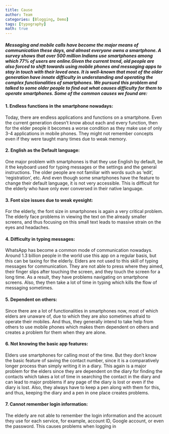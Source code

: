 ```yaml
---
title: Cause
author: Team
categories: [Blogging, Demo]
tags: [typography]
math: true
---
```


##### Messaging and mobile calls have become the major means of communication these days, and almost everyone owns a smartphone. A survey shows that over 500 million Indians use smartphones among which 77% of users are online.Given the current trend, old people are also forced to shift towards using mobile phones and messaging apps to stay in touch with their loved ones. It is well-known that most of the older generation have innate difficulty in understanding and operating the complex functionalities of smartphones. We pursued this problem and talked to some older people to find out what causes difficulty for them to operate smartphones. Some of the common causes we found are:

#### **1. Endless functions in the smartphone nowadays:**

 Today, there are endless applications and functions on a smartphone. Even the current generation doesn’t know about each and every function, then for the elder people it becomes a worse condition as they make use of only 3-4 applications in mobile phones. They might not remember concepts even if they were taught many times due to weak memory.

#### **2. English as the Default language:**

 One major problem with smartphones is that they use English by default, be it the keyboard used for typing messages or the settings and the general instructions. The older people are not familiar with words such as ‘edit’, ‘registration’, etc. And even though some smartphones have the feature to change their default language, it is not very accessible. This is difficult for the elderly who have only ever conversed in their native language.

#### **3. Font size issues due to weak eyesight:**

For the elderly, the font size in smartphones is again a very critical problem. The elderly face problems in viewing the text on the already smaller screens, and thus focusing on this small text leads to massive strain on the eyes and headaches.

#### **4. Difficulty in typing messages:**

WhatsApp has become a common mode of communication nowadays. Around 1.3 billion people in the world use this app on a regular basis, but this can be taxing for the elderly. Elders are not used to this skill of typing messages for communication. They are not able to press where they aimed, their finger slips after touching the screen, and they touch the screen for a long time. As a result, they have problems navigating on smartphone screens. Also, they then take a lot of time in typing which kills the flow of messaging sometimes.

#### **5. Dependent on others:**

Since there are a lot of functionalities in smartphones now, most of which elders are unaware of, due to which they are also sometimes afraid to operate their mobiles. And thus, they generally intend to take help from others to use mobile phones which makes them dependent on others and creates a problem for them when they are alone.

#### **6. Not knowing the basic app features:**

 Elders use smartphones for calling most of the time. But they don’t know the basic feature of saving the contact number, since it is a comparatively longer process than simply writing it in a diary. This again is a major problem for the elders since they are dependent on the diary for finding the contacts which takes a lot of time in searching the contact in the diary and can lead to major problems if any page of the diary is lost or even if the diary is lost. Also, they always have to keep a pen along with them for this, and thus, keeping the diary and a pen in one place creates problems.

#### **7. Cannot remember login information:**

The elderly are not able to remember the login information and the account they use for each service, for example, account ID, Google account, or even the password. This causes problems when logging in
